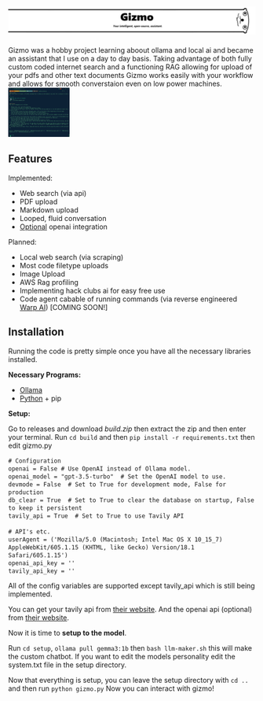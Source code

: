 ![Hi, i'm Gizmo.](/images/gizmorbg.png)
---
Gizmo was a hobby project learning aboout ollama and local ai and became an assistant that I use on a day to day basis. Taking advantage of both fully custom coded internet search and a functioning RAG allowing for upload of your pdfs and other text documents Gizmo works easily with your workflow and allows for smooth converstaion even on low power machines.
<img src="/images/example.png" height="100">

## Features
Implemented:
 - Web search (via api)
 - PDF upload
 - Markdown upload
 - Looped, fluid conversation
 - <u>Optional</u> openai integration

Planned:
 - Local web search (via scraping)
 - Most code filetype uploads
 - Image Upload
 - AWS Rag profiling
 - Implementing hack clubs ai for easy free use
 - Code agent cabable of running commands (via reverse engineered [Warp AI](https://www.warp.dev/ai)) [COMING SOON!]

## Installation
Running the code is pretty simple once you have all the necessary libraries installed.

**Necessary Programs:**
- [Ollama](https://ollama.com/download)
- [Python](https://www.python.org/downloads/) + pip

**Setup:**

Go to releases and download *build.zip* then extract the zip and then enter your terminal.  Run ```cd build``` and then ```pip install -r requirements.txt``` then edit gizmo.py
```
# Configuration
openai = False # Use OpenAI instead of Ollama model.
openai_model = "gpt-3.5-turbo"  # Set the OpenAI model to use.
devmode = False  # Set to True for development mode, False for production
db_clear = True  # Set to True to clear the database on startup, False to keep it persistent
tavily_api = True  # Set to True to use Tavily API

# API's etc.
userAgent = ('Mozilla/5.0 (Macintosh; Intel Mac OS X 10_15_7) AppleWebKit/605.1.15 (KHTML, like Gecko) Version/18.1 Safari/605.1.15')
openai_api_key = ''
tavily_api_key = ''
```
All of the config variables are supported except tavily_api which is still being implemented. 

You can get your tavily api from [their website](https://app.tavily.com/).
And the openai api (optional) from [their website](https://platform.openai.com/).

Now it is time to **setup to the model**.

Run ```cd setup```, ```ollama pull gemma3:1b``` then ```bash llm-maker.sh``` this will make the custom chatbot. If you want to edit the models personality edit the system.txt file in the setup directory.

Now that everything is setup, you can leave the setup directory with ```cd ..``` and then run ```python gizmo.py``` Now you can interact with gizmo!



